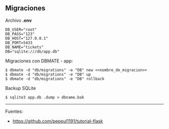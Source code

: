 ## Migraciones

Archivo <b>.env</b>

    DB_USER="root"
    DB_PASS="123"
    DB_HOST="127.0.0.1"
    DB_PORT=5433
    DB_NAME="tickets"
    DB="sqlite:///db/app.db"

Migraciones con DBMATE - app:

    $ dbmate -d "db/migrations" -e "DB" new <<nombre_de_migracion>>
    $ dbmate -d "db/migrations" -e "DB" up
    $ dbmate -d "db/migrations" -e "DB" rollback

Backup SQLite

    $ sqlite3 app.db .dump > dbname.bak

---

Fuentes:

+ https://github.com/pepeul1191/tutorial-flask